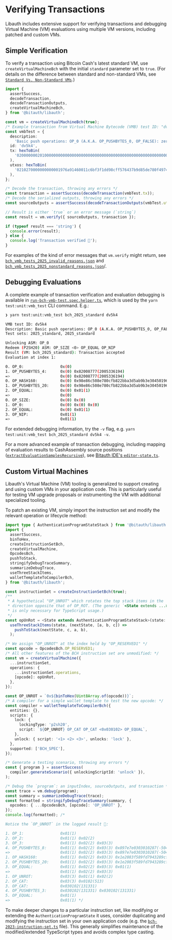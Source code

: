 # Verifying Transactions

Libauth includes extensive support for verifying transactions and debugging Virtual Machine (VM) evaluations using multiple VM versions, including patched and custom VMs.

## Simple Verification

To verify a transaction using Bitcoin Cash's latest standard VM, use `createVirtualMachineBch` with the initial `standard` parameter set to `true`. (For details on the difference between standard and non-standard VMs, see [`Standard Vs. Non-Standard VMs`](../src/lib/vmb-tests/readme.md#standard-vs-non-standard-vms).)

```ts
import {
  assertSuccess,
  decodeTransaction,
  decodeTransactionOutputs,
  createVirtualMachineBch,
} from '@bitauth/libauth';

const vm = createVirtualMachineBch(true);
/* Example transaction from Virtual Machine Bytecode (VMB) test ID: "dv5k4" */
const vmbTest = {
  description:
    'Basic push operations: OP_0 (A.K.A. OP_PUSHBYTES_0, OP_FALSE): zero is represented by an empty stack item (P2SH20)',
  id: 'dv5k4',
  tx: hexToBin(
    '020000000201000000000000000000000000000000000000000000000000000000000000000000000064417dfb529d352908ee0a88a0074c216b09793d6aa8c94c7640bb4ced51eaefc75d0aef61f7685d0307491e2628da3d4f91e86329265a4a58ca27a41ec0b8910779c32103a524f43d6166ad3567f18b0a5c769c6ab4dc02149f4d5095ccf4e8ffa293e7850000000001000000000000000000000000000000000000000000000000000000000000000100000006000482008777000000000100000000000000000a6a08766d625f7465737400000000',
  ),
  utxos: hexToBin(
    '0210270000000000001976a91460011c6bf3f1dd98cff576437b9d85de780f497488ac102700000000000017a91498e86c508e780cfb822bba3d5ab9b3e30450196b87',
  ),
};

/* Decode the transaction, throwing any errors */
const transaction = assertSuccess(decodeTransaction(vmbTest.tx));
/* Decode the serialized outputs, throwing any errors */
const sourceOutputs = assertSuccess(decodeTransactionOutputs(vmbTest.utxos));

// Result is either `true` or an error message (`string`)
const result = vm.verify({ sourceOutputs, transaction });

if (typeof result === 'string') {
  console.error(result);
} else {
  console.log('Transaction verified 🚀');
}
```

For examples of the kind of error messages that `vm.verify` might return, see [`bch_vmb_tests_2025_invalid_reasons.json`](../src/lib/vmb-tests/generated/bch_vmb_tests_2025_invalid_reasons.json) and [`bch_vmb_tests_2025_nonstandard_reasons.json`](../src/lib/vmb-tests/generated/bch_vmb_tests_2025_nonstandard_reasons.json)/.

## Debugging Evaluations

A complete example of transaction verification and evaluation debugging is available in [`run-bch-vmb-test.spec.helper.ts`](src/lib/vmb-tests/run-bch-vmb-test.spec.helper.ts), which is used by the `yarn test:unit:vmb_test` CLI command. E.g.:

```sh
❯ yarn test:unit:vmb_test bch_2025_standard dv5k4

VMB test ID: dv5k4
Description: Basic push operations: OP_0 (A.K.A. OP_PUSHBYTES_0, OP_FALSE): zero is represented by an empty stack item (P2SH20)
Test sets: 2025_standard, 2025_standard

Unlocking ASM: OP_0
Redeem (P2SH20) ASM: OP_SIZE <0> OP_EQUAL OP_NIP
Result (VM: bch_2025_standard): Transaction accepted
Evaluation at index 1:

0. OP_0:                0x(0)
1. OP_PUSHBYTES_4:      0x(0) 0x82008777(2005336194)
=>                      0x(0) 0x82008777(2005336194)
0. OP_HASH160:          0x(0) 0x98e86c508e780cfb822bba3d5ab9b3e30450196b
1. OP_PUSHBYTES_20:     0x(0) 0x98e86c508e780cfb822bba3d5ab9b3e30450196b 0x98e86c508e780cfb822bba3d5ab9b3e30450196b
2. OP_EQUAL:            0x(0) 0x01(1)
=>                      0x(0)
0. OP_SIZE:             0x(0) 0x(0)
1. OP_0:                0x(0) 0x(0) 0x(0)
2. OP_EQUAL:            0x(0) 0x01(1)
3. OP_NIP:              0x01(1)
=>                      0x01(1)

```

For extended debugging information, try the `-v` flag, e.g. `yarn test:unit:vmb_test bch_2025_standard dv5k4 -v`.

For a more advanced example of transaction debugging, including mapping of evaluation results to CashAssembly source positions ([`extractEvaluationSamplesRecursive`](https://libauth.org/functions/extractEvaluationSamplesRecursive.html)), see [Bitauth IDE's `editor-state.ts`](https://github.com/bitauth/bitauth-ide/blob/master/src/editor/editor-state.ts).

## Custom Virtual Machines

Libauth's Virtual Machine (VM) tooling is generalized to support creating and using custom VMs in your application code. This is particularly useful for testing VM upgrade proposals or instrumenting the VM with additional specialized tooling.

To patch an existing VM, simply import the instruction set and modify the relevant operation or lifecycle method:

```ts
import type { AuthenticationProgramStateStack } from '@bitauth/libauth';
import {
  assertSuccess,
  binToHex,
  createInstructionSetBch,
  createVirtualMachine,
  OpcodesBch,
  pushToStack,
  stringifyDebugTraceSummary,
  summarizeDebugTrace,
  useThreeStackItems,
  walletTemplateToCompilerBch,
} from '@bitauth/libauth';

const instructionSet = createInstructionSetBch(true);
/**
 * A hypothetical "OP_UNROT" which rotates the top stack items in the
 * direction opposite that of OP_ROT. (The generic `<State extends ...>`
 * is only necessary for TypeScript usage.)
 */
const opUnRot = <State extends AuthenticationProgramStateStack>(state: State) =>
  useThreeStackItems(state, (nextState, [a, b, c]) =>
    pushToStack(nextState, c, a, b),
  );

/* We assign "OP_UNROT" at the index held by "OP_RESERVED1" */
const opcode = OpcodesBch.OP_RESERVED1;
/* All other features of the BCH instruction set are unmodified: */
const vm = createVirtualMachine({
  ...instructionSet,
  operations: {
    ...instructionSet.operations,
    [opcode]: opUnRot,
  },
});

const OP_UNROT = `0x${binToHex(Uint8Array.of(opcode))}`;
/* A compiler for a simple wallet template to test the new opcode: */
const compiler = walletTemplateToCompilerBch({
  entities: {},
  scripts: {
    lock: {
      lockingType: 'p2sh20',
      script: `${OP_UNROT} OP_CAT OP_CAT <0x030102> OP_EQUAL`,
    },
    unlock: { script: '<1> <2> <3>', unlocks: 'lock' },
  },
  supported: ['BCH_SPEC'],
});

/* Generate a testing scenario, throwing any errors */
const { program } = assertSuccess(
  compiler.generateScenario({ unlockingScriptId: 'unlock' }),
);

/* Debug the `program`: an inputIndex, sourceOutputs, and transaction */
const trace = vm.debug(program);
const summary = summarizeDebugTrace(trace);
const formatted = stringifyDebugTraceSummary(summary, {
  opcodes: { ...OpcodesBch, [opcode]: 'OP_UNROT' },
});
console.log(formatted); /*

Notice the `OP_UNROT` in the logged result 🚀:

1. OP_1:                0x01(1)
2. OP_2:                0x01(1) 0x02(2)
3. OP_3:                0x01(1) 0x02(2) 0x03(3)
4. OP_PUSHBYTES_8:      0x01(1) 0x02(2) 0x03(3) 0x897e7e0303010287(-504967220674068105)
=>                      0x01(1) 0x02(2) 0x03(3) 0x897e7e0303010287(-504967220674068105)
1. OP_HASH160:          0x01(1) 0x02(2) 0x03(3) 0x1e2083f589fd7943289cfaba1dcdc50e395f3019
2. OP_PUSHBYTES_20:     0x01(1) 0x02(2) 0x03(3) 0x1e2083f589fd7943289cfaba1dcdc50e395f3019 0x1e2083f589fd7943289cfaba1dcdc50e395f3019
3. OP_EQUAL:            0x01(1) 0x02(2) 0x03(3) 0x01(1)
=>                      0x01(1) 0x02(2) 0x03(3)
1. OP_UNROT:            0x03(3) 0x01(1) 0x02(2)
2. OP_CAT:              0x03(3) 0x0102(513)
3. OP_CAT:              0x030102(131331)
4. OP_PUSHBYTES_3:      0x030102(131331) 0x030102(131331)
5. OP_EQUAL:            0x01(1)
=>                      0x01(1) */
```

To make deeper changes to a particular instruction set, like modifying or extending the `AuthenticationProgramState` it uses, consider duplicating and modifying the instruction set in your own application code (e.g. the [`bch-2023-instruction-set.ts`](src/lib/vm/instruction-sets/bch/2023/bch-2023-instruction-set.ts) file). This generally simplifies maintenance of the modified/extended TypeScript types and avoids complex type casting.

